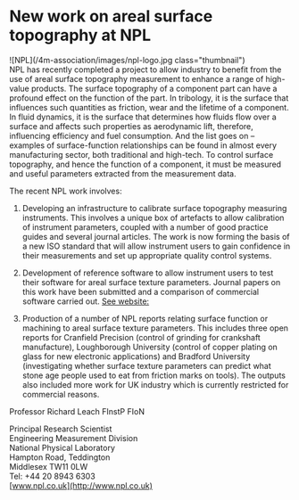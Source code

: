 # New work on areal surface topography at NPL

![NPL](/4m-association/images/npl-logo.jpg class="thumbnail")  
NPL has recently completed a project to allow industry to benefit from the use of areal surface topography measurement to enhance a range of high-value products. The surface topography of a component part can have a profound effect on the function of the part. In tribology, it is the surface that influences such quantities as friction, wear and the lifetime of a component. In fluid dynamics, it is the surface that determines how fluids flow over a surface and affects such properties as aerodynamic lift, therefore, influencing efficiency and fuel consumption. And the list goes on – examples of surface-function relationships can be found in almost every manufacturing sector, both traditional and high-tech. To control surface topography, and hence the function of a component, it must be measured and useful parameters extracted from the measurement data.   

The recent NPL work involves:   
 
1. Developing an infrastructure to calibrate surface topography measuring instruments. This involves a unique box of artefacts to allow calibration of instrument parameters, coupled with a number of good practice guides and several journal articles. The work is now forming the basis of a new ISO standard that will allow instrument users to gain confidence in their measurements and set up appropriate quality control systems.   

2. Development of reference software to allow instrument users to test their software for areal surface texture parameters. Journal papers on this work have been submitted and a comparison of commercial software carried out. [See website:](http://www.npl.co.uk/engineering-measurements/dimensional/nano-dimensional/products-and-services/softgauges-for-surface-topography/)  

3. Production of a number of NPL reports relating surface function or machining to areal surface texture parameters. This includes three open reports for Cranfield Precision (control of grinding for crankshaft manufacture), Loughborough University (control of copper plating on glass for new electronic applications) and Bradford University (investigating whether surface texture parameters can predict what stone age people used to eat from friction marks on tools). The outputs also included more work for UK industry which is currently restricted for commercial reasons.  
  
Professor Richard Leach FInstP FIoN   

Principal Research Scientist   
Engineering Measurement Division  
National Physical Laboratory   
Hampton Road, Teddington   
Middlesex TW11 0LW   
Tel: +44 20 8943 6303   
[www.npl.co.uk](http://www.npl.co.uk)